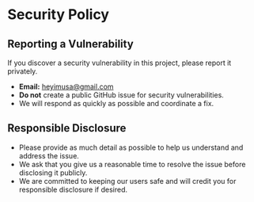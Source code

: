 # Security Policy

## Reporting a Vulnerability

If you discover a security vulnerability in this project, please report it privately.

- **Email:** heyimusa@gmail.com
- **Do not** create a public GitHub issue for security vulnerabilities.
- We will respond as quickly as possible and coordinate a fix.

## Responsible Disclosure

- Please provide as much detail as possible to help us understand and address the issue.
- We ask that you give us a reasonable time to resolve the issue before disclosing it publicly.
- We are committed to keeping our users safe and will credit you for responsible disclosure if desired. 